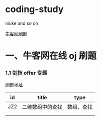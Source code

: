# coding-study
niuke and so on  

[牛客网刷题](https://www.nowcoder.com/activity/oj)

# 一、牛客网在线 oj 刷题

### 1.1 剑指 offer 专题

[刷题地址](https://www.nowcoder.com/ta/coding-interviews)

| id | title | type |
| ------ | ------ | ------ |
| JZ2  | 二维数组中的查找 | 数组，查找 |
|      |                  |            |
|      |                  |            |

